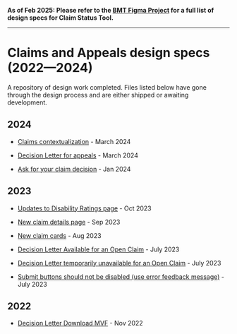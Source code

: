 
**As of Feb 2025: Please refer to the [BMT Figma Project](https://www.figma.com/files/project/175598391) for a full list of design specs for Claim Status Tool.**

<hr/>

# Claims and Appeals design specs (2022—2024)
A repository of design work completed. Files listed below have gone through the design process and are either shipped or awaiting development. 


## 2024
* [Claims contextualization](https://www.figma.com/file/bWELjWsVqkf3BDx0PXqqam/Claim-Contextualization?type=design&node-id=1%3A12453&mode=design&t=ItUX7F88hBIYgoMt-1) - March 2024

* [Decision Letter for appeals](https://www.figma.com/file/v0y52xy4CvefxkYDqzXlnn/Decision-Letters-for-Appeals?type=design&node-id=0%3A1&mode=design&t=ItUX7F88hBIYgoMt-1) - March 2024

* [Ask for your claim decision](https://www.figma.com/file/QuVTr9DMO5qjYrCgZXPNJ8/Ask-For-Your-Claim-Decision?type=design&node-id=2%3A1057&mode=design&t=ItUX7F88hBIYgoMt-1) - Jan 2024


## 2023
* [Updates to Disability Ratings page](https://www.figma.com/file/gJJTafwVLBSr8aK78wXI91/Disability-ratings?type=design&node-id=1-727&mode=design&t=0gtlz4WSjDHQOQzb-0) - Oct 2023
  
* [New claim details page](https://www.figma.com/file/F8U4wddaFouUPVd4mGBMDI/CST---Evidence-Submission---Spec?type=design&node-id=0-5&mode=design) - Sep 2023

* [New claim cards](https://www.figma.com/file/F8U4wddaFouUPVd4mGBMDI/CST---Evidence-Submission---Spec?type=design&node-id=0-5&mode=design) - Aug 2023

* [Decision Letter Available for an Open Claim](https://www.figma.com/file/I91cBAB7dQD7AKayKO1JkX/CST---Decision-Letter-Available-for-an-Open-Claim?type=design&node-id=1-1028&mode=design&t=0gtlz4WSjDHQOQzb-0) - July 2023

* [Decision Letter temporarily unavailable for an Open Claim](https://www.figma.com/file/b8rKsnFpvtCGZAke52pgQp/CST-Alert-decision-letters-are-unavailable?type=design&node-id=1-1282&mode=design&t=0gtlz4WSjDHQOQzb-0) - July 2023

* [Submit buttons should not be disabled (use error feedback message)](https://www.sketch.com/s/574235f1-1c34-4d77-9123-6c2878e9b477) - July 2023

## 2022
* [Decision Letter Download MVF](https://www.figma.com/file/FmPqyjeCs4shI0oXQiuWLD/CST---Decision-Letter-Download?type=design&mode=design&t=0gtlz4WSjDHQOQzb-0) - Nov 2022
